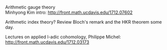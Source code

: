



Arithmetic gauge theory  
Minhyong Kim intro:
http://front.math.ucdavis.edu/1712.07602


Arithmetic index theory? Review Bloch's remark and the HKR theorem some day.


Lectures on applied l-adic cohomology, Philippe Michel:
http://front.math.ucdavis.edu/1712.03173
